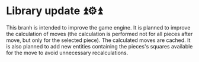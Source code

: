 # Library update ⏫⚙️⏫

This branh is intended to improve the game engine. 
It is planned to improve the calculation of moves 
(the calculation is performed not for all pieces 
after move, but only for the selected piece). 
The calculated moves are cached. It is also planned 
to add new entities containing the pieces's squares 
available for the move to avoid unnecessary recalculations.
